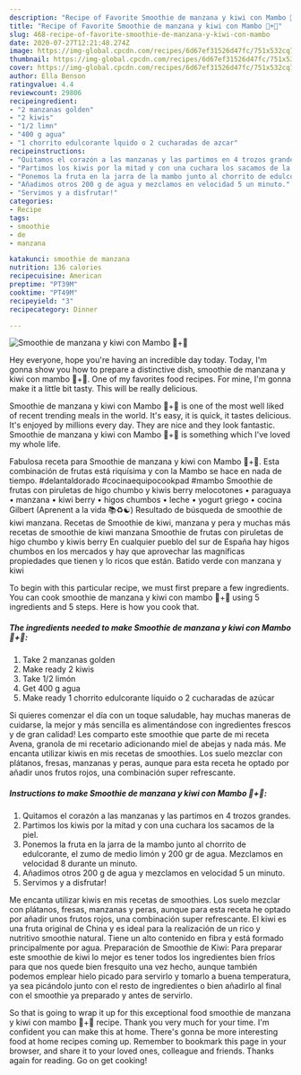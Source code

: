 ```yaml
---
description: "Recipe of Favorite Smoothie de manzana y kiwi con Mambo 🍏+🥝"
title: "Recipe of Favorite Smoothie de manzana y kiwi con Mambo 🍏+🥝"
slug: 468-recipe-of-favorite-smoothie-de-manzana-y-kiwi-con-mambo
date: 2020-07-27T12:21:48.274Z
image: https://img-global.cpcdn.com/recipes/6d67ef31526d47fc/751x532cq70/smoothie-de-manzana-y-kiwi-con-mambo-🍏🥝-foto-principal.jpg
thumbnail: https://img-global.cpcdn.com/recipes/6d67ef31526d47fc/751x532cq70/smoothie-de-manzana-y-kiwi-con-mambo-🍏🥝-foto-principal.jpg
cover: https://img-global.cpcdn.com/recipes/6d67ef31526d47fc/751x532cq70/smoothie-de-manzana-y-kiwi-con-mambo-🍏🥝-foto-principal.jpg
author: Ella Benson
ratingvalue: 4.4
reviewcount: 29806
recipeingredient:
- "2 manzanas golden"
- "2 kiwis"
- "1/2 limn"
- "400 g agua"
- "1 chorrito edulcorante lquido o 2 cucharadas de azcar"
recipeinstructions:
- "Quitamos el corazón a las manzanas y las partimos en 4 trozos grandes."
- "Partimos los kiwis por la mitad y con una cuchara los sacamos de la piel."
- "Ponemos la fruta en la jarra de la mambo junto al chorrito de edulcorante, el zumo de medio limón y 200 gr de agua. Mezclamos en velocidad 8 durante un minuto."
- "Añadimos otros 200 g de agua y mezclamos en velocidad 5 un minuto."
- "Servimos y a disfrutar!"
categories:
- Recipe
tags:
- smoothie
- de
- manzana

katakunci: smoothie de manzana 
nutrition: 136 calories
recipecuisine: American
preptime: "PT39M"
cooktime: "PT49M"
recipeyield: "3"
recipecategory: Dinner

---
```



![Smoothie de manzana y kiwi con Mambo 🍏+🥝](https://img-global.cpcdn.com/recipes/6d67ef31526d47fc/751x532cq70/smoothie-de-manzana-y-kiwi-con-mambo-🍏🥝-foto-principal.jpg)

Hey everyone, hope you're having an incredible day today. Today, I'm gonna show you how to prepare a distinctive dish, smoothie de manzana y kiwi con mambo 🍏+🥝. One of my favorites food recipes. For mine, I'm gonna make it a little bit tasty. This will be really delicious.

Smoothie de manzana y kiwi con Mambo 🍏+🥝 is one of the most well liked of recent trending meals in the world. It's easy, it is quick, it tastes delicious. It's enjoyed by millions every day. They are nice and they look fantastic. Smoothie de manzana y kiwi con Mambo 🍏+🥝 is something which I've loved my whole life.

Fabulosa receta para Smoothie de manzana y kiwi con Mambo 🍏+🥝. Esta combinación de frutas está riquísima y con la Mambo se hace en nada de tiempo. #delantaldorado #cocinaequipocookpad #mambo Smoothie de frutas con piruletas de higo chumbo y kiwis berry melocotones • paraguaya • manzana • kiwi berry • higos chumbos • leche • yogurt griego • cocina Gilbert (Aprenent a la vida 📚♻️☯️) Resultado de búsqueda de smoothie de kiwi manzana. Recetas de Smoothie de kiwi, manzana y pera y muchas más recetas de smoothie de kiwi manzana Smoothie de frutas con piruletas de higo chumbo y kiwis berry En cualquier pueblo del sur de España hay higos chumbos en los mercados y hay que aprovechar las magníficas propiedades que tienen y lo ricos que están. Batido verde con manzana y kiwi


To begin with this particular recipe, we must first prepare a few ingredients. You can cook smoothie de manzana y kiwi con mambo 🍏+🥝 using 5 ingredients and 5 steps. Here is how you cook that.

<!--inarticleads1-->

##### The ingredients needed to make Smoothie de manzana y kiwi con Mambo 🍏+🥝:

1. Take 2 manzanas golden
1. Make ready 2 kiwis
1. Take 1/2 limón
1. Get 400 g agua
1. Make ready 1 chorrito edulcorante líquido o 2 cucharadas de azúcar


Si quieres comenzar el día con un toque saludable, hay muchas maneras de cuidarse, la mejor y más sencilla es alimentándose con ingredientes frescos y de gran calidad! Les comparto este smoothie que parte de mi receta Avena, granola de mi recetario adicionando miel de abejas y nada más. Me encanta utilizar kiwis en mis recetas de smoothies. Los suelo mezclar con plátanos, fresas, manzanas y peras, aunque para esta receta he optado por añadir unos frutos rojos, una combinación super refrescante. 

<!--inarticleads2-->

##### Instructions to make Smoothie de manzana y kiwi con Mambo 🍏+🥝:

1. Quitamos el corazón a las manzanas y las partimos en 4 trozos grandes.
1. Partimos los kiwis por la mitad y con una cuchara los sacamos de la piel.
1. Ponemos la fruta en la jarra de la mambo junto al chorrito de edulcorante, el zumo de medio limón y 200 gr de agua. Mezclamos en velocidad 8 durante un minuto.
1. Añadimos otros 200 g de agua y mezclamos en velocidad 5 un minuto.
1. Servimos y a disfrutar!


Me encanta utilizar kiwis en mis recetas de smoothies. Los suelo mezclar con plátanos, fresas, manzanas y peras, aunque para esta receta he optado por añadir unos frutos rojos, una combinación super refrescante. El kiwi es una fruta original de China y es ideal para la realización de un rico y nutritivo smoothie natural. Tiene un alto contenido en fibra y está formado principalmente por agua. Preparación de Smoothie de Kiwi: Para preparar este smoothie de kiwi lo mejor es tener todos los ingredientes bien fríos para que nos quede bien fresquito una vez hecho, aunque también podemos emplear hielo picado para servirlo y tomarlo a buena temperatura, ya sea picándolo junto con el resto de ingredientes o bien añadirlo al final con el smoothie ya preparado y antes de servirlo. 

So that is going to wrap it up for this exceptional food smoothie de manzana y kiwi con mambo 🍏+🥝 recipe. Thank you very much for your time. I'm confident you can make this at home. There's gonna be more interesting food at home recipes coming up. Remember to bookmark this page in your browser, and share it to your loved ones, colleague and friends. Thanks again for reading. Go on get cooking!
